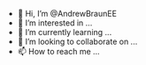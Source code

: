 - 👋 Hi, I’m @AndrewBraunEE
- 👀 I’m interested in ...
- 🌱 I’m currently learning ...
- 💞️ I’m looking to collaborate on ...
- 📫 How to reach me ...

<!---
Hey! My name is Andrew Braun.

I'm currently a software engineer working for a tech company.
--->
